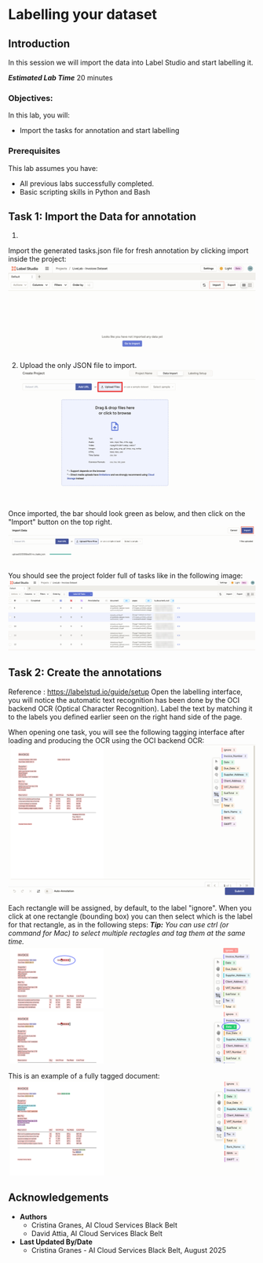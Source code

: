 # Labelling your dataset

## Introduction

In this session we will import the data into Label Studio and start labelling it.

***Estimated Lab Time*** 20 minutes


### Objectives:

In this lab, you will:
* Import the tasks for annotation and start labelling

### Prerequisites

This lab assumes you have:
* All previous labs successfully completed.
* Basic scripting skills in Python and Bash

## Task 1: Import the Data for annotation

1. 
Import the generated tasks.json file for fresh annotation by clicking import inside the project:
![Import Data Image](images/import.png)

2. Upload the only JSON file to import.
![Upload JSON for Import Data Image](images/upload_data.png)

Once imported, the bar should look green as below, and then click on the "Import" button on the top right.
![Imported Data Image](images/imported.png)

You should see the project folder full of tasks like in the following image:
![Project Overview](images/dataset_overview.png)

## Task 2: Create the annotations
Reference : https://labelstud.io/guide/setup
Open the labelling interface, you will notice the automatic text recognition has been done by the OCI backend OCR (Optical Character Recognition). Label the text by matching it to the labels you defined earlier seen on the right hand side of the page.

When opening one task, you will see the following tagging interface after loading and producing the OCR using the OCI backend OCR:
![Interface Overview](images/interface_before_tagging.png)

Each rectangle will be assigned, by default, to the label "ignore". When you click at one rectangle (bounding box) you can then select which is the label for that rectangle, as in the following steps:
_**Tip:** You can use ctrl (or command for Mac) to select multiple rectagles and tag them at the same time._
![Step 1 tagging](images/example_tag1.png)
![Step 2 tagging](images/example_tag2.png)

This is an example of a fully tagged document:
![Tagged example](images/example_tagged.png)

## Acknowledgements
* **Authors** 
    - Cristina Granes, AI Cloud Services Black Belt
    - David Attia, AI Cloud Services Black Belt
* **Last Updated By/Date** 
    - Cristina Granes - AI Cloud Services Black Belt, August 2025
